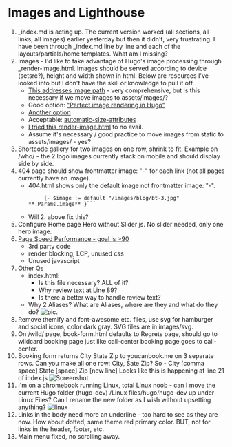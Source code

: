 # Images and Lighthouse

1. _index.md is acting up. The current version worked (all sections, all links, all images) earlier yesterday but then it didn't, very frustrating. I have been through \_index.md line by line and each of the layouts/partials/home templates. What am I missing?
2. Images - I'd like to take advantage of Hugo's image processing through _render-image.html. Images should be served according to device (setsrc?), height and width shown in html. Below are resources I've looked into but I don't have the skill or knowledge to pull it off.
   - [This addresses image path](https://www.veriphor.com/articles/link-and-image-render-hooks/) - very comprehensive, but is this necessary if we move images to assets/images/?
   - Good option: ["Perfect image rendering in Hugo"](https://ryanfleck.ca/2023/perfected-image-rendering-in-hugo/)
   - [Another option](https://christianoliff.com/blog/markdown-render-hooks-in-hugo/)
   - Acceptable: [automatic-size-attributes](https://werat.dev/blog/automatic-image-size-attributes-in-hugo/)
   - [I tried this render-image.html](_default/_markup/render-image.html) to no avail.
   - Assume it's necessary / good practice to move images from static to assets/images/ - yes?
3. Shortcode gallery for two images on one row, shrink to fit. Example on /who/ - the 2 logo images currently stack on mobile and should display side by side.
4. 404 page should show frontmatter image: "-" for each link (not all pages currently have an image).
   - 404.html shows only the default image not frontmatter image: "-".
      ```
           {- $image := default "/images/blog/bt-3.jpg" **.Params.image** }```
   - Will 2. above fix this?  
5. Configure Home page Hero without Slider js. No slider needed, only one hero image.
6. [Page Speed Performance - goal is >90](https://pagespeed.web.dev/analysis/https-www-crestwoodpainting-com-interior-painter-kansas-city/73ivwaj12v?form_factor=mobile)
   - 3rd party code
   - render blocking, LCP, unused css
   - Unused javascript
7. Other Qs
   - index.html:
     - Is this file necessary? ALL of it?
     - Why review text at Line 89?
     - Is there a better way to handle review text?
   - Why 2 Aliases? What are Aliases, where are they and what do they do? ![pic](https://github.com/boetiusj/hugo-dev/blob/main/static/images/Aliases.png).
8. Remove themify and font-awesome etc. files, use svg for hamburger and social icons, color dark gray. SVG files are in images/svg.
9. On /wild/ page, book-form.html defaults to Regrets page, should go to wildcard booking page just like call-center booking page goes to call-center.
10. Booking form returns City State Zip to youcanbook.me on 3 separate rows. Can you make all one row: City, Sate Zip?
So - City [comma space] State [space] Zip [new line]
Looks like this is happening at line 21 of index.js
![Screenshot](/https://github.com/boetiusj/hugo-dev/blob/main/static/images/screenshot-YCB-passthrough.png)
12. I'm on a chromebook running Linux, total Linux noob - can I move the current Hugo folder (hugo-dev) /Linux files/hugo/hugo-dev up under Linux Files? Can I rename the new folder as I wish without upsetting anything? ![linux](https://github.com/boetiusj/hugo-dev/blob/main/static/images/screenshot-linux-folders.png)
13. Links in the body need more an underline - too hard to see as they are now. How about dotted, same theme red primary color. BUT, not for links in the header, footer, etc.
14. Main menu fixed, no scrolling away.

